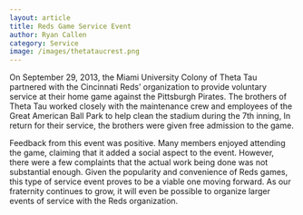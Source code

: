 ```yaml
---
layout: article
title: Reds Game Service Event
author: Ryan Callen
category: Service
image: /images/thetataucrest.png
---
```


On September 29, 2013, the Miami University Colony of Theta Tau partnered 
with the Cincinnati Reds’ organization to provide voluntary service at their home 
game against the Pittsburgh Pirates. The brothers of Theta Tau worked closely with 
the maintenance crew and employees of the Great American Ball Park to help clean 
the stadium during the 7th inning, In return for their service, the brothers were
given free admission to the game. 

Feedback from this event was positive. Many members enjoyed attending the 
game, claiming that it added a social aspect to the event. However, there were a few 
complaints that the actual work being done was not substantial enough. Given the 
popularity and convenience of Reds games, this type of service event proves to be a 
viable one moving forward. As our fraternity continues to grow, it will even be 
possible to organize larger events of service with the Reds organization. 